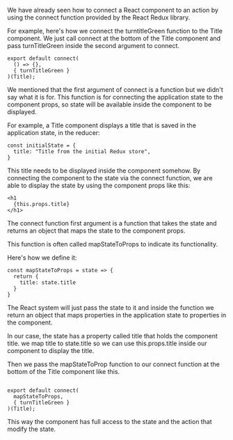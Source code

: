 

We have already seen how to connect a React component to an action by using the
connect function provided by the React Redux library.

For example, here's how we connect the turntitleGreen function to the Title component. We just call connect at the bottom of the Title component and pass turnTitleGreen inside the second argument to connect.


```
export default connect(
  () => {},
  { turnTitleGreen }
)(Title);
```

We mentioned that the first argument of connect is a function but we didn't say what it is for.
This function is for connecting the application state to the component props, so state will be available inside the component to be displayed.

For example, a Title component displays a title that is saved in the application state, in the reducer:

```
const initialState = {
  title: "Title from the initial Redux store",
}
```

This title needs to be displayed inside the component somehow. By connecting the component to the state via the connect function, we are able to display the state by using the component props like this:

```
<h1
  {this.props.title}
</h1>
```

The connect function first argument is a function that takes the state and
returns an object that maps the state to the component props.

This function is often called mapStateToProps to indicate its functionality.

Here's how we define it:


```
const mapStateToProps = state => {
  return {
    title: state.title
  }
}
```

The React system will just pass the state to it and inside the function we
return an object that maps properties in the application state to properties in the
component.

In our case, the state has a property called title that holds the component
title. we map title to state.title so we can use this.props.title inside our
component to display the title.

Then we pass the mapStateToProp function to our connect function at the bottom
of the Title component like this.

```

export default connect(
  mapStateToProps,
  { turnTitleGreen }
)(Title);
```

This way the component has full access to the state and the action that modify
the state.


